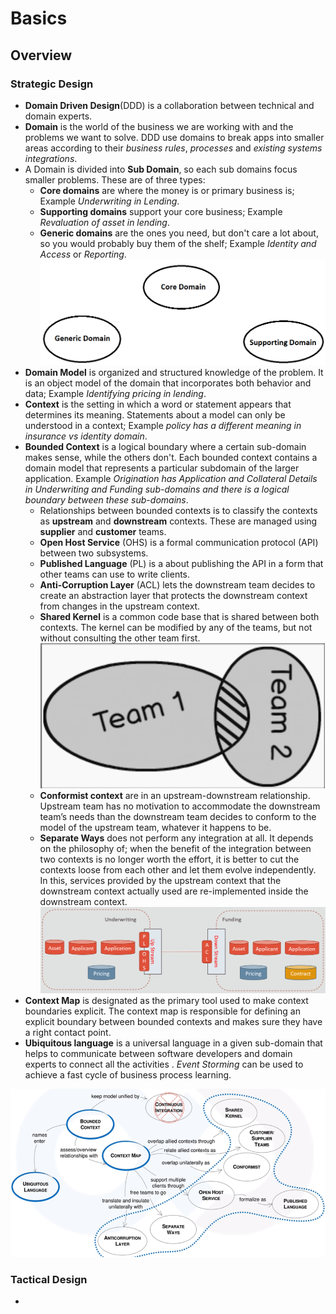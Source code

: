# Basics

## Overview

### Strategic Design
- **Domain Driven Design**(DDD) is a collaboration between technical and domain experts.
- **Domain** is the world of the business we are working with and the problems we want to solve. DDD use domains to break apps into smaller areas according to their *business rules*, *processes* and *existing systems integrations*.
- A Domain is divided into **Sub Domain**, so each sub domains focus smaller problems. These are of three types:
  - **Core domains** are where the money is or primary business is; Example *Underwriting in Lending*.
  - **Supporting domains** support your core business; Example *Revaluation of asset in lending*.
  - **Generic domains** are the ones you need, but don't care a lot about, so you would probably buy them of the shelf; Example *Identity and Access* or *Reporting*.
  ![](./01-images/01-Domains.png)
- **Domain Model** is organized and structured knowledge of the problem. It is an object model of the domain that incorporates both behavior and data; Example *Identifying pricing in lending*.
- **Context** is the setting in which a word or statement appears that determines its meaning. Statements about a model can only be understood in a context; Example *policy has a different meaning in insurance vs identity domain*.
- **Bounded Context** is a logical boundary where a certain sub-domain makes sense, while the others don't. Each bounded context contains a domain model that represents a particular subdomain of the larger application. Example *Origination has Application and Collateral Details in Underwriting and Funding sub-domains and there is a logical boundary between these sub-domains*.
  - Relationships between bounded contexts is to classify the contexts as **upstream** and **downstream** contexts. These are managed using **supplier** and **customer** teams.
  - **Open Host Service** (OHS) is a formal communication protocol (API) between two subsystems.
  - **Published Language** (PL) is a about publishing the API in a form that other teams can use to write clients.
  - **Anti-Corruption Layer** (ACL) lets the downstream team decides to create an abstraction layer that protects the downstream context from changes in the upstream context.
  - **Shared Kernel** is a common code base that is shared between both contexts. The kernel can be modified by any of the teams, but not without consulting the other team first.
  ![](./01-images/03-SharedKernel.png)
  - **Conformist context** are in an upstream-downstream relationship. Upstream team has no motivation to accommodate the downstream team’s needs than the downstream team decides to conform to the model of the upstream team, whatever it happens to be.
  - **Separate Ways** does not perform any integration at all. It depends on the philosophy of; when the benefit of the integration between two contexts is no longer worth the effort, it is better to cut the contexts loose from each other and let them evolve independently. In this, services provided by the upstream context that the downstream context actually used are re-implemented inside the downstream context.
![](./01-images/02-BoundedContext.png)
- **Context Map** is designated as the primary tool used to make context boundaries explicit. The context map is responsible for defining an explicit boundary between bounded contexts and makes sure they have a right contact point.
- **Ubiquitous language** is a universal language in a given sub-domain that helps to communicate between software developers and domain experts to connect all the activities . *Event Storming* can be used to achieve a fast cycle of business process learning.

![](./01-images/04-StrategicDDD.png)

### Tactical Design
- 